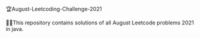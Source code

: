 🏆August-Leetcoding-Challenge-2021

🏹🏹This repository  contains solutions of all August Leetcode problems 2021 in java.

